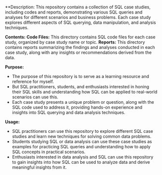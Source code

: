 **Description:
This repository contains a collection of SQL case studies, including codes and reports, demonstrating various SQL queries and analyses for different scenarios and business problems. Each case study explores different aspects of SQL querying, data manipulation, and analysis techniques.

**Contents:**
**Code Files:** This directory contains SQL code files for each case study, organized by case study name or topic.
**Reports:** This directory contains reports summarizing the findings and analyses conducted in each case study, along with any insights or recommendations derived from the data.

**Purpose:**
- The purpose of this repository is to serve as a learning resource and reference for myself. 
- But SQL practitioners, students, and enthusiasts interested in honing their SQL skills and understanding how SQL can be applied to real-world scenarios can use this.
- Each case study presents a unique problem or question, along with the SQL code used to address it, providing hands-on experience and insights into SQL querying and data analysis techniques.

**Usage:**
- SQL practitioners can use this repository to explore different SQL case studies and learn new techniques for solving common data problems.
- Students studying SQL or data analysis can use these case studies as examples for practicing SQL queries and understanding how to apply SQL concepts in practical scenarios.
- Enthusiasts interested in data analysis and SQL can use this repository to gain insights into how SQL can be used to analyze data and derive meaningful insights from it.
